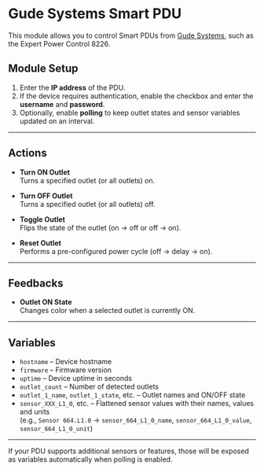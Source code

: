# Gude Systems Smart PDU

This module allows you to control Smart PDUs from [Gude Systems](https://www.gude.info/), such as the Expert Power Control 8226.

## Module Setup

1. Enter the **IP address** of the PDU.
2. If the device requires authentication, enable the checkbox and enter the **username** and **password**.
3. Optionally, enable **polling** to keep outlet states and sensor variables updated on an interval.

---

## Actions

- **Turn ON Outlet**  
  Turns a specified outlet (or all outlets) on.

- **Turn OFF Outlet**  
  Turns a specified outlet (or all outlets) off.

- **Toggle Outlet**  
  Flips the state of the outlet (on → off or off → on).

- **Reset Outlet**  
  Performs a pre-configured power cycle (off → delay → on).

---

## Feedbacks

- **Outlet ON State**  
  Changes color when a selected outlet is currently ON.

---

## Variables

- `hostname` – Device hostname
- `firmware` – Firmware version
- `uptime` – Device uptime in seconds
- `outlet_count` – Number of detected outlets
- `outlet_1_name`, `outlet_1_state`, etc. – Outlet names and ON/OFF state
- `sensor_XXX_L1_0`, etc. – Flattened sensor values with their names, values and units  
  (e.g., `Sensor 664.L1.0` → `sensor_664_L1_0_name`, `sensor_664_L1_0_value`, `sensor_664_L1_0_unit`)

---

If your PDU supports additional sensors or features, those will be exposed as variables automatically when polling is enabled.
